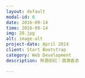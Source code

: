 ```yaml
---
layout: default
modal-id: 6
date: 2016-09-14
time: 2016-09-14
img: 20.jpg
alt: image-alt
project-date: April 2014
client: Start Bootstrap
category: Web Development
description: 祥源祁红｜滴滴香浓

---
```

